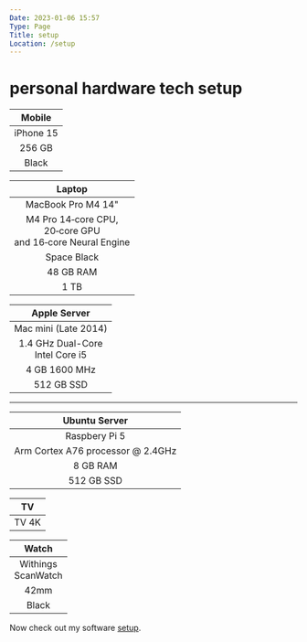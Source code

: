 ```yaml
---
Date: 2023-01-06 15:57
Type: Page
Title: setup
Location: /setup
---
```


# <i class="fas fa-user-cog"></i> personal hardware tech setup

<div class="table-container">
<div class="table-cell">

| <i class="fas fa-mobile"></i> Mobile | 
|:---:|
| iPhone 15 |
| 256 GB |
| Black |  

</div>

<div class="table-cell">

| <i class="fas fa-laptop"></i> Laptop | 
|:---:|
| MacBook Pro M4 14" |
|M4 Pro 14‑core CPU, <br/> 20‑core GPU  <br/> and 16‑core Neural Engine |
| Space Black |
| 48 GB RAM |
| 1 TB |

</div>
<div class="table-cell">

| <i class="fas fa-desktop"></i> Apple Server |
|:---:| 
| Mac mini (Late 2014)|
| 1.4 GHz Dual-Core <br/> Intel Core i5|
| 4 GB 1600 MHz |
| 512 GB SSD |

<hr/>

| <i class="fas fa-desktop"></i> Ubuntu Server |
|:---:| 
| Raspbery Pi 5|
| Arm Cortex A76 processor @ 2.4GHz|
| 8 GB RAM |
| 512 GB SSD |

</div>
<div class="table-cell">

| <i class="fab fa-apple"></i> TV | 
|:---:|
| TV 4K | 

</div>
<div class="table-cell">

| <i class="fa-solid fa-clock"></i> Watch |
|:---:|
| Withings <br/> ScanWatch |
| 42mm |
| Black |

</div>

</div>

Now check out my software [setup](/defaults).

